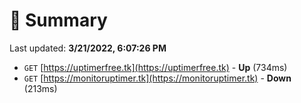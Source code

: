 # 📖 Summary
Last updated: **3/21/2022, 6:07:26 PM**

- `GET` [https://uptimerfree.tk](https://uptimerfree.tk) - **Up** (734ms)
- `GET` [https://monitoruptimer.tk](https://monitoruptimer.tk) - **Down** (213ms)
